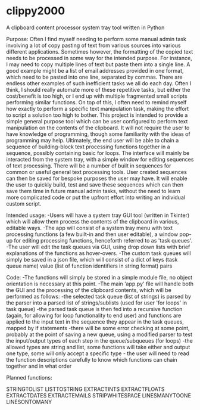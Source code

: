 # clippy2000
A clipboard content processor system tray tool written in Python

Purpose: Often I find myself needing to perform some manual admin task involving a lot of copy pasting of text from various sources into various different applications.
         Sometimes however, the formatting of the copied text needs to be processed in some way for the intended purpose. For instance, I may need to copy multiple lines of text but paste them into a single line.
         A good example might be a list of email addresses provided in one format, which need to be pasted into one line, separated by commas. There are endless other examples of such inefficient tasks we all do each day.
         Often I think, I should really automate more of these repetitive tasks, but either the cost/benefit is too high, or I end up with multiple fragmented small scripts performing similar functions.
         On top of this, I often need to remind myself how exactly to perform a specific text manipulation task, making the effort to script a solution too high to bother.
         This project is intended to provide a simple general purpose tool which can be user configured to perform text manipulation on the contents of the clipboard. It will not require the user to have knowledge of programming,
         though some familiarity with the ideas of programming may help. Ultimately, the end user will be able to chain a sequence of building-block text processing functions together in a sequence, possibly containing basic for loops.
         The interface will mainly be interacted from the system tray, with a simple window for editing sequences of text processing. There will be a number of built in sequences for common or useful general text processing tools.
         User created sequences can then be saved for bespoke purposes the user may have. It will enable the user to quickly build, test and save these sequences which can then save them time in future manual admin tasks, without the need to learn more complicated code or put the upfront effort into writing an individual custom script.

Intended usage:
  -Users will have a system tray GUI tool (written in Tkinter) which will allow them process the contents of the clipboard in various, editable ways.
  -The app will consist of a system tray menu with text processing functions (a few built-in and then user editable), a window pop-up for editing processing functions, henceforth referred to as 'task queues'.
  -The user will edit the task queues via GUI, using drop down lists with brief explanations of the functions as hover-overs.
  -The custom task queues will simply be saved in a json file, which will consist of a dict of keys (task queue name) value (list of function identifiers in string format) pairs

Code:
  -The functions will simply be stored in a simple module file, no object orientation is necessary at this point.
  -The main 'app.py' file will handle both the GUI and the processing of the clipboard contents, which will be performed as follows:
    -the selected task queue (list of strings) is parsed by the parser into a parsed list of strings/sublists (used for user 'for loops' in task queue)
    -the parsed task queue is then fed into a recursive function (again, for allowing for loop functionality to end user) and functions are applied to the input text in the sequence they appear in the task queues, mapped by if statements
    -there will be some error checking at some point, probably at the point of saving a new queue, using a modified parser to test the input/output types of each step in the queue/subqueues (for loops)
    -the allowed types are string and list, some functions will take either and output one type, some will only accept a specific type - the user will need to read the function descriptions carefully to know which functions can chain together and in what order

Planned functions:

  STRINGTOLIST
  LISTTOSTRING
  EXTRACTINTS
  EXTRACTFLOATS
  EXTRACTDATES
  EXTRACTEMAILS
  STRIPWHITESPACE
  LINESMANYTOONE
  LINESONTOMANY

